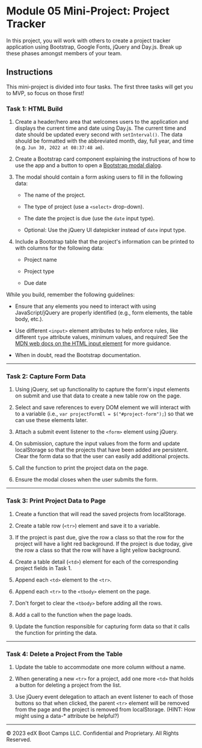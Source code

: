 # Module 05 Mini-Project: Project Tracker

In this project, you will work with others to create a project tracker application using Bootstrap, Google Fonts, jQuery and Day.js. Break up these phases amongst members of your team.

## Instructions

This mini-project is divided into four tasks. The first three tasks will get you to MVP, so focus on those first!

### Task 1: HTML Build

1. Create a header/hero area that welcomes users to the application and displays the current time and date using Day.js. The current time and date should be updated every second with `setInterval()`. The data should be formatted with the abbreviated month, day, full year, and time (e.g. `Jun 30, 2022 at 08:37:48 am`).

2. Create a Bootstrap card component explaining the instructions of how to use the app and a button to open a [Bootstrap modal dialog](https://getbootstrap.com/docs/5.1/components/modal/).

3. The modal should contain a form asking users to fill in the following data:

    * The name of the project.

    * The type of project (use a `<select>` drop-down).

    * The date the project is due (use the `date` input type).

    * Optional: Use the jQuery UI datepicker instead of `date` input type.

4. Include a Bootstrap table that the project's information can be printed to with columns for the following data:

    * Project name

    * Project type

    * Due date

While you build, remember the following guidelines:

* Ensure that any elements you need to interact with using JavaScript/jQuery are properly identified (e.g., form elements, the table body, etc.).

* Use different `<input>` element attributes to help enforce rules, like different `type` attribute values, minimum values, and required! See the [MDN web docs on the HTML input element](https://developer.mozilla.org/en-US/docs/Web/HTML/Element/input) for more guidance.

* When in doubt, read the Bootstrap documentation.

---

### Task 2: Capture Form Data

1. Using jQuery, set up functionality to capture the form's input elements on submit and use that data to create a new table row on the page.

2. Select and save references to every DOM element we will interact with to a variable (i.e., `var projectFormEl = $("#project-form");`) so that we can use these elements later.

3. Attach a submit event listener to the `<form>` element using jQuery.

4. On submission, capture the input values from the form and update localStorage so that the projects that have been added are persistent. Clear the form data so that the user can easily add additional projects.

5. Call the function to print the project data on the page.

6. Ensure the modal closes when the user submits the form.

---

### Task 3: Print Project Data to Page

1. Create a function that will read the saved projects from localStorage.

2. Create a table row (`<tr>`) element and save it to a variable.

3. If the project is past due, give the row a class so that the row for the project will have a light red background. If the project is due today, give the row a class so that the row will have a light yellow background.

4. Create a table detail (`<td>`) element for each of the corresponding project fields in Task 1.

5. Append each `<td>` element to the `<tr>`.

6. Append each `<tr>` to the `<tbody>` element on the page.

7. Don't forget to clear the `<tbody>` before adding all the rows.

8. Add a call to the function when the page loads.

9. Update the function responsible for capturing form data so that it calls the function for printing the data.

---

### Task 4: Delete a Project From the Table

1. Update the table to accommodate one more column without a name.

2. When generating a new `<tr>` for a project, add one more `<td>` that holds a button for deleting a project from the list.

3. Use jQuery event delegation to attach an event listener to each of those buttons so that when clicked, the parent `<tr>` element will be removed from the page and the project is removed from localStorage. (HINT: How might using a data-* attribute be helpful?)

---
© 2023 edX Boot Camps LLC. Confidential and Proprietary. All Rights Reserved.

